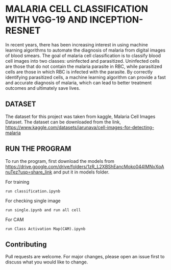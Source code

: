 # MALARIA CELL CLASSIFICATION WITH VGG-19 AND INCEPTION-RESNET

In recent years, there has been increasing interest in using machine learning algorithms to
automate the diagnosis of malaria from digital images of blood smears. The goal of malaria
cell classification is to classify blood cell images into two classes: uninfected and parasitized.
Uninfected cells are those that do not contain the malaria parasite in RBC, while parasitized
cells are those in which RBC is infected with the parasite. By correctly identifying parasitized
cells, a machine learning algorithm can provide a fast and accurate diagnosis of malaria, which
can lead to better treatment outcomes and ultimately save lives.

## DATASET

The dataset for this project was taken from kaggle, Malaria Cell Images Dataset. The dataset can be downloaded from the link, https://www.kaggle.com/datasets/iarunava/cell-images-for-detecting-malaria


## RUN THE PROGRAM

To run the program, first download the models from https://drive.google.com/drive/folders/1zR_L2XBShEancMoko044IMNvXpAnuTez?usp=share_link and put it in models folder.

For training
```
run classification.ipynb
```
For checking single image
```
run single.ipynb and run all cell
```
For CAM
```
run Class Activation Map(CAM).ipynb
```

## Contributing

Pull requests are welcome. For major changes, please open an issue first
to discuss what you would like to change.
